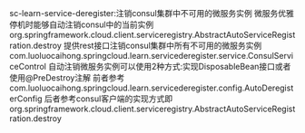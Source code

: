 sc-learn-service-deregister:注销consul集群中不可用的微服务实例
微服务优雅停机时能够自动注销consul中的当前实例org.springframework.cloud.client.serviceregistry.AbstractAutoServiceRegistration.destroy
提供rest接口注销consul集群中所有不可用的微服务实例com.luoluocaihong.springcloud.learn.servicederegister.service.ConsulServiceControl
自动注销微服务实例可以使用2种方式:实现DisposableBean接口或者使用@PreDestroy注解
前者参考com.luoluocaihong.springcloud.learn.servicederegister.config.AutoDeregisterConfig
后者参考consul客户端的实现方式即org.springframework.cloud.client.serviceregistry.AbstractAutoServiceRegistration.destroy
